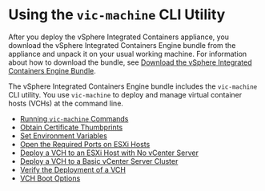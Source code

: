 # Using the `vic-machine` CLI Utility #

After you deploy the vSphere Integrated Containers appliance, you download the vSphere Integrated Containers Engine bundle from the appliance and unpack it on your usual working machine. For information about how to download the bundle, see [Download the vSphere Integrated Containers Engine Bundle](vic_engine_bundle.md). 

The vSphere Integrated Containers Engine bundle includes the `vic-machine` CLI utility. You use `vic-machine` to deploy and manage virtual container hosts (VCHs) at the command line. 

- [Running `vic-machine` Commands](running_vicmachine_cmds.md)
- [Obtain Certificate Thumbprints](vic_vsphere_admin/obtain_thumbprint.md)
- [Set Environment Variables](vic_vsphere_admin/vic_env_variables.md)
- [Open the Required Ports on ESXi Hosts](vic_vsphere_admin/open_ports_on_hosts.md)
- [Deploy a VCH to an ESXi Host with No vCenter Server](vic_vsphere_admin/deploy_vch_esxi.md)
- [Deploy a VCH to a Basic vCenter Server Cluster](vic_vsphere_admin/deploy_vch_vcenter.md)
- [Verify the Deployment of a VCH](vic_vsphere_admin/verify_vch_deployment.md)
- [VCH Boot Options](vch_boot_options.md)
